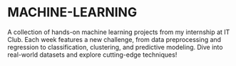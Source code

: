 # MACHINE-LEARNING
A collection of hands-on machine learning projects from my internship at IT Club. Each week features a new challenge, from data preprocessing and regression to classification, clustering, and predictive modeling. Dive into real-world datasets and explore cutting-edge techniques! 
